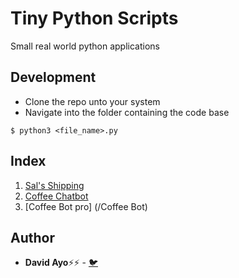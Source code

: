 # Tiny Python Scripts
Small real world python applications

## Development
* Clone the repo unto your system
* Navigate into the folder containing the code base

```
$ python3 <file_name>.py
```

## Index
1. [Sal's Shipping](/Sals-Shipping.py)
2. [Coffee Chatbot](/Coffee-Chatbot.py)
3. [Coffee Bot pro] (/Coffee Bot)

## Author
* **David Ayo**⚡⚡ - [🐦](https://twitter.com/dqve__)
